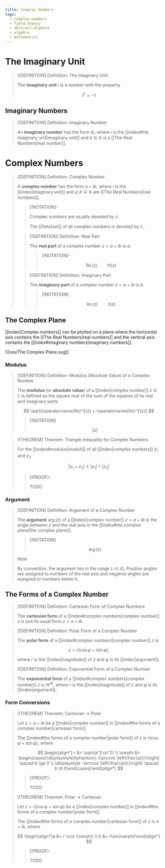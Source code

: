 ```yaml
---
title: Complex Numbers
tags:
  - complex-numbers
  - field-theory
  - abstract-algebra
  - algebra
  - mathematics
---
```


# The Imaginary Unit

>[!DEFINITION] Definition: The Imaginary Unit
>
>The **imaginary unit** $\mathrm{i}$ is a number with the property
>
>$$
>\mathrm{i}^2 = -1
>$$
>

## Imaginary Numbers

>[!DEFINITION] Definition: Imaginary Number
>
>An **imaginary number** has the form $\mathrm{i}b$, where $\mathrm{i}$ is the [[index#the imaginary unit|imaginary unit]] and $b \in \mathbb{R}$ is a [[The Real Numbers|real number]].
>

# Complex Numbers

>[!DEFINITION] Definition: Complex Number
>
>A **complex number** has the form $a + \mathrm{i}b$, where $\mathrm{i}$ is the [[index|imaginary unit]] and $a,b \in \mathbb{R}$ are [[The Real Numbers|real numbers]].
>
>>[!NOTATION]-
>>
>>Complex numbers are usually denoted by $z$.
>>
>>The [[Sets|set]] of all complex numbers is denoted by $\mathbb{C}$.
>>
>
>>[!DEFINITION] Definition: Real Part
>>
>>The **real part** of a complex number $z = a + \mathrm{i}b$ is $a$.
>>
>>>[!NOTATION]-
>>>
>>>$$
>>>\operatorname{Re}(z) \qquad \Re(z) 
>>>$$
>>>
>>
>
>>[!DEFINITION] Definition: Imaginary Part
>>
>>The **imaginary part** of a complex number $z = a + \mathrm{i}b$ is $b$.
>>
>>>[!NOTATION]-
>>>
>>>$$
>>>\operatorname{Im}(z) \qquad \Im(z)
>>>$$
>>>
>>
>

## The Complex Plane

[[index|Complex numbers]] can be plotted on a plane where the horizontal axis contains the [[The Real Numbers|real numbers]] and the vertical axis contains the [[index#imaginary numbers|imaginary numbers]].

![[res/The Complex Plane.svg]]

### Modulus

>[!DEFINITION] Definition: Modulus (Absolute Value) of a Complex Number
>
>The **modulus** (or **absolute value**) of a [[index|complex number]] $z \in \mathbb{C}$ is defined as the square root of the sum of the squares of its real and imaginary parts
>
>$$
>\sqrt{\operatorname{Re}^2(z) + \operatorname{Im}^2(z)}
>$$
>
>>[!NOTATION]
>>
>>$$
>>|z|
>>$$
>>
>

>[!THEOREM] Theorem: Triangle Inequality for Complex Numbers
>
>For the [[index#modulus|moduli]] of all [[index|complex numbers]] $z_1$ and $z_2$
>
>$$
>|z_1 + z_2| \le |z_1| + |z_2|
>$$
>
>>[!PROOF]-
>>
>>TODO
>>
>

### Argument

>[!DEFINITION] Definition: Argument of a Complex Number
>
>The **argument** $\arg (z)$ of a [[index|complex number]] $z = a + \mathrm{i}b$ is the angle between $z$ and the real axis in the [[index#the complex plane|the complex plane]].
>
>>[!NOTATION]
>>
>>$$
>>\arg (z)
>>$$
>
>>[!NOTE]
>>
>>By convention, the argument lies in the range $(-\pi; \pi]$. Positive angles are assigned to numbers of the real axis and negative angles are assigned to numbers below it.
>>
>

## The Forms of a Complex Number

>[!DEFINITION] Definition: Cartesian Form of Complex Numbers
>
>The **cartesian form** of a [[index#complex numbers|complex number]] $z$ is just its usual form $z = a+\mathrm{i}b$.
>

>[!DEFINITION] Definition: Polar Form of a Complex Number
>
>The **polar form** of a [[index#complex numbers|complex number]] $z$ is
> 
>$$
>z = r(\cos \varphi + \mathrm{i}\sin \varphi),
>$$
>
>where $r$ is the [[index|magnitude]] of $z$ and $\varphi$ is its [[index|argument]].
>

>[!DEFINITION] Definition: Exponential Form of a Complex Number
>
>The **exponential form** of a [[index#complex numbers|complex number]] $z$ is $r\mathrm{e}^{\mathrm{i}\varphi}$, where $r$ is the [[index|magnitude]] of $z$ and $\varphi$ is its [[index|argument]].
>

### Form Conversions

>[!THEOREM] Theorem: Cartesian $\to$ Polar
>
>Let $z = a +\mathrm{i}b$ be a [[index|complex number]] in [[index#the forms of a complex number|cartesian form]].
>
>The [[index#the forms of a complex number|polar form]] of $z$ is $r(\cos \varphi +\mathrm{i}\sin \varphi)$, where
>
>$$
>\begin{align*} r &= \sqrt{a^2+b^2} \\ \varphi &= \begin{cases}\displaystyle\hphantom{-}\arccos \left(\frac{a}{r}\right) \qquad b \ge 0 \\ \displaystyle -\arccos \left(\frac{a}{r}\right) \qquad b \lt 0\end{cases}\end{align*}
>$$
>
>>[!PROOF]-
>>
>>TODO
>>
>

>[!THEOREM] Theorem: Polar $\to$ Cartesian
>
>Let $z = r(\cos \varphi + \mathrm{i}\sin \varphi)$ be a [[index|complex number]] in [[index#the forms of a complex number|polar form]].
>
>The [[index#the forms of a complex number|cartesian form]] of $z$ is $a +\mathrm{i}b$, where
>
>$$
>\begin{align*}a &= r \cos (\varphi) \\ b &= r\sin(\varphi)\end{align*}
>$$
>
>>[!PROOF]-
>>
>>TODO
>>
>
